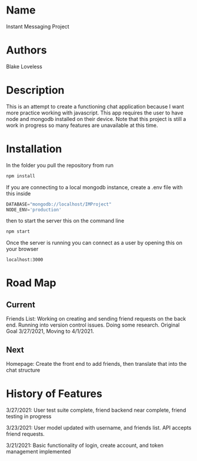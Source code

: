 # Name

Instant Messaging Project 

# Authors

Blake Loveless

# Description

This is an attempt to create a functioning chat application because I want more practice working with javascript. This app requires the user to have node and mongodb installed on their device. Note that this project is still a work in progress so many features are unavailable at this time.

# Installation

In the folder you pull the repository from run

```bash
npm install 
```

If you are connecting to a local mongodb instance, create a .env file with this inside

```javascript
DATABASE="mongodb://localhost/IMProject"
NODE_ENV='production'
```

then to start the server this on the command line 

```bash
npm start
```

Once the server is running you can connect as a user by opening this on your browser

```url
localhost:3000
```

# Road Map

## Current

Friends List: Working on creating and sending friend requests on the back end. Running into version control issues. Doing some research. Original Goal 3/27/2021, Moving to 4/1/2021.

## Next 

Homepage: Create the front end to add friends, then translate that into the chat structure

# History of Features

3/27/2021: User test suite complete, friend backend near complete, friend testing in progress

3/23/2021: User model updated with username, and friends list. API accepts friend requests. 

3/21/2021: Basic functionality of login, create account, and token management implemented

